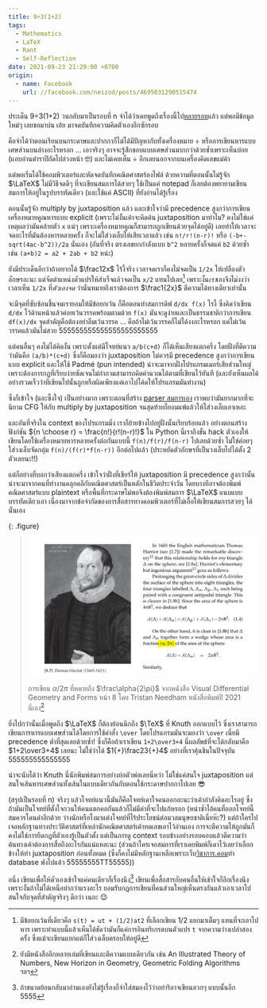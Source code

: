 ```yaml
---
title: 9÷3(1+2)
tags:
  - Mathematics
  - LaTeX
  - Rant
  - Self-Reflection
date: 2021-09-23 21:29:00 +0700
origin:
  - name: Facebook
    url: //facebook.com/neizod/posts/4695031290515474
---
```


ประเด็น 9÷3(1+2) วนกลับมาเป็นรอบที่ n จำได้ว่าเคยพูดถึงเรื่องนี้ไป[หลายรอบ][self prior]แล้ว แต่พอมีข้อมูลใหม่ๆ เลยขอมาบ่น เอ้ย มาจดบันทึกความคิดตัวเองอีกซักรอบ

คือจำได้ว่าตอนเรียนบนกระดาษและปากกาก็ไม่ได้มีปัญหากับทั้งเครื่องหมาย ÷ หรือการเขียนหารแบบเศษส่วนบนล่างอะไรหรอก ... เอาจริงๆ อาจจะรู้สึกชอบแบบเศษส่วนมากกว่าด้วยซ้ำเพราะเห็นบ่อย (แอบอ่านตำราปีถัดไปล่วงหน้า 🤓) และไม่เคยเห็น ÷ อีกเลยนอกจากบนเครื่องคิดเลขแม่ค้า

แต่พอเริ่มได้ใช้คอมพิวเตอร์และหัดจดบันทึกคณิตศาสตร์ลงไฟล์ ด้วยความที่ตอนนั้นไม่รู้จัก $\LaTeX$ ไม่มีวิธีจดดีๆ ที่จะเขียนสมการได้สวยๆ ใช้เป็นแค่ notepad ก็เลยต้องพยายามเขียนสมการให้อยู่ในรูปบรรทัดเดียว (และใช้แค่ ASCII) ที่ยังอ่านได้รู้เรื่อง

ตอนนั้นรู้จัก multiply by juxtaposition แล้ว และเข้าใจว่ามี precedence สูงกว่าการเขียนเครื่องหมายคูณหารแบบ explicit (เพราะไม่งั้นเค้าจะคิดค้น juxtaposition มาทำไม? คงไม่ใช่แค่เหตุผลว่ามันคล้ายตัว `x` แน่ๆ เพราะเครื่องหมายคูณก็สามารถถูกเขียนด้วยจุดได้อยู่ดี) เลยทำให้เวลาจะจดอะไรที่มันต้องหารหลายครั้ง ก็จะไม่ใส่วงเล็บให้เสียเวลาแล้ว เช่น `n!/r!(n-r)!` หรือ `(-b+-sqrt(4ac-b^2))/2a` นั่นเอง (อันที่จริง ตรงเลขยกกำลังแบบ `b^2` หลายครั้งก็จดแค่ `b2` ด้วยซ้ำ เช่น `(a+b)2 = a2 + 2ab + b2` หน่ะ)

ยังมีประเด็นอีกว่าถ้าอยากได้ $\frac12x$ ไร้งี้จริง เวลาจดเราก็คงไม่จดเป็น `1/2x` ให้เปลืองตัวอักษรอะนะ แต่จัดตำแหน่งตัวแปรให้สำเร็จแล้วจดเป็น `x/2` แทนไปเลย[^1] เพราะงั้น*เรา*เองจึงไม่งงว่าเวลาเห็น `1/2x` ที่*ตัวเองจด* ว่านั่นหมายถึงเราต้องการ $\frac1{2x}$ ตีความได้ทางเดียวเท่านั้น

จะมีจุดที่ซับซ้อนขึ้นจนเรายอมให้มีข้อยกเว้น ก็คือตอนทำสมการดิฟ `d/dx f(x)` ไรงี้ ซึ่งคิดว่าเขียน `d/dx` ไว้ด้านหน้าแล้วค่อยเว้นวรรคพร้อมตามด้วย `f(x)` มันจะดูง่ายและเป็นธรรมชาติกว่าการเขียน `df(x)/dx` จุดสำคัญคือต้องอย่าลืมเว้นวรรค ... คือถ้าไม่เว้นวรรคก็ไม่ได้งงอะไรหรอก แค่ไม่เว้นวรรคแล้วมันไม่สวย 555555555555555555555555

แต่คนอื่นๆ คงไม่ได้คิดงั้น เพราะตั้งแต่มีโจทย์แนว `a/b(c+d)` ก็ได้เห็นเสียงแตกครึ่ง โดยฝั่งที่ตีความว่ามันคือ `(a/b)*(c+d)` ซึ่งก็คือมองว่า juxtaposition ไม่ควรมี precedence สูงกว่าการเขียนแบบ explicit และให้ใช้ Padmé (pun intended) น่าจะมาจากฝั่งโปรแกรมเมอร์เสียส่วนใหญ่ เพราะต้องการกฎที่เรียบง่ายชัดเจนไม่กำกวมสามารถคิดคำนวณได้ตามที่เขียนไว้ทันที (และยังเห็นผลได้อย่างรวดเร็วว่าที่เขียนไปนั้นถูกหรือผิดเพียงแค่เอาไปโค้ดให้โปรแกรมมันทำงาน)

ซึ่งก็เข้าใจ (และซึ้งใจ) เป็นอย่างมาก เพราะตอนที่สร้าง [parser สมการเอง][github neizod/ezmath] เราพบว่ามันยากมากที่จะนิยาม CFG ให้กับ multiply by juxtaposition จนสุดท้ายก็ยอมแพ้แล้วให้ใส่วงเล็บเอาเหอะ

และอันที่จริงใน context ของโปรแกรมมิ่ง เราก็ย้ายข้างไปอยู่ฝั่งนั้นเรียบร้อยแล้ว อย่างตอนสร้างฟังก์ชัน ${n \choose r} = \frac{n!}{r!(n-r)!}$ ใน Python นี่เราถึงขั้น hack ตัวเองให้เขียนโดยใช้เครื่องหมายหารหลายครั้งต่อกันแบบนี้ `f(n)/f(r)/f(n-r)` ไปเลยด้วยซ้ำ ไม่ใช่ค่อยๆ ใส่วงเล็บจัดกลุ่ม `f(n)/(f(r)*f(n-r))` อีกต่อไปแล้ว (ประหยัดตัวอักษรที่เป็นวงเล็บไปได้ตั้ง 2 ตัวเลยนะ!!)

แต่ก็อย่างที่บอกว่าเสียงแตกครึ่ง เข้าใจว่าฝั่งที่เชียร์ให้ juxtaposition มี precedence สูงกว่านั้นน่าจะมาจากคนที่ทำงานคลุกคลีกับคณิตศาสตร์เป็นหลักในชีวิตประจำวัน โดยบางทีอาจต้องพิมพ์คณิตศาสตร์แบบ plaintext หรือพื้นที่กระดาษไม่พอจึงต้องพิมพ์สมการ $\LaTeX$ แนบแบบบรรทัดเดียวเอา เนื่องมาจากข้อจำกัดของการสื่อสารทางคอมพิวเตอร์ที่ไม่เอื้อให้เขียนสมการสวยๆ ได้นั่นเอง

{: .figure}
> ![](/images/math/conventional-lowest-precedence-division.jpg)
>
> การเขียน $\alpha/2\pi$ ที่หมายถึง $\frac\alpha{2\pi}$ จากหนังสือ Visual Differential Geometry and Forms หน้า 8 โดย Tristan Needham หนังสือพิมพ์ปี 2021 นี่เอง[^2]

ยิ่งไปกว่านั้นเมื่อพูดถึง $\LaTeX$ ก็ต้องย้อนนึกถึง $\TeX$ ที่ Knuth ออกแบบไว้ ซึ่งเราสามารถเขียนการหารแบบเศษส่วนได้โดยการใช้คำสั่ง `\over` โดยโปรแกรมมันจะมองว่า `\over` เนี่ยมี precedence ต่ำที่สุดเลยด้วยซ้ำ! ซึ่งก็คือถ้าเราเขียน `1+2\over3+4` นี่ผลลัพธ์ที่จะได้กลับมาคือ $1+2\over3+4$ เลยนะ ไม่ใช่ว่าได้ $1{+}\frac23{+}4$ อย่างที่เราคุ้นชินในปัจจุบัน 555555555555555

น่าจะนับได้ว่า Knuth นี่นักพิมพ์สมการอย่างย่อตัวพ่อเลยนี่หว่า ไม่ใช่แค่สนใจ juxtaposition แต่สนใจเส้นหารเศษส่วนทั้งเส้นในแบบเดียวกันกับตอนใช้กระดาษปากกาไปเลย 😎

(สรุปเป็นรอบที่ n) จริงๆ แล้วโจทย์แนวนี้มันก็คือโจทย์เดาใจคนออกอะนะว่าเค้ากำลังคิดอะไรอยู่ ซึ่งถ้ามันเป็นโจทย์ที่ตั้งใจกวนให้คนแตกคอกันแล้วก็ไม่มีค่าที่จะไปแก้หรอก (หนำซ้ำไอ้คนที่ออกโจทย์นี้สมควรโดนด่าอีกด้วย ว่างนักหรือไงมาแต่งโจทย์ที่ไร้ประโยชน์ต่อมวลมนุษยชาติเนี่ยห๊ะ?) แต่ถ้าใครไปเจอหลักฐานทางประวัติศาสตร์ที่เหล่านักคณิตศาสตร์เค้าทดเลขเอาไว้อ่านเอง การจะตีความให้ถูกมันก็คงไม่ใช่การยึดกฎที่ตัวเองรู้เป็นตัวตั้ง แต่เป็นการดู context รอบข้างอย่างรอบคอบแล้วตีความว่าต้นทางเค้าต้องการสื่อถึงอะไรกันแน่แหละนะ (ส่วนถ้าใครเจอสมการที่เราเคยพิมพ์ก็เดาไว้เลยว่าเลือกข้างให้ทำ juxtaposition ก่อนทั้งหมด (ซึ่งก็คงไม่มีหลักฐานเหลือเพราะเว็บ[วิชาการ.คอม][vcharkarn.com]ทำ database พังไปแล้ว 55555555TT55555))

อนึ่ง เขียนเพื่อให้ตัวเองเข้าใจแค่คนเดียวก็เรื่องนึง[^3] เขียนเพื่อสื่อสารกับคนอื่นให้เข้าใจก็อีกเรื่องนึง เพราะงั้นถ้าไม่ได้เหนือบ่ากว่าแรงอะไร ยอมรับกฎการเขียนที่คนส่วนใหญ่เห็นตรงกันแล้วเอาเวลาไปสนใจกับจุดที่สำคัญจริงๆ ดีกว่า เนอะ 😉


[^1]: มีข้อยกเว้นที่เดียวคือ `s(t) = ut + (1/2)at2` ที่เลือกเขียน $1/2$​ แยกมาเต็มๆ แทนที่จะเอาไปหาร เพราะทำแบบนี้แล้วเห็นได้ชัดว่ามันก็แค่การอินทริเกรตบนตัวแปร `t` จากความว่างเปล่าสองครั้ง ซึ่งแม้จะเขียนแยกแต่ก็ใส่วงเล็บครอบให้อยู่ดี
[^2]: ยังมีหนังสืออีกหลายเล่มที่เขียนและตีความแบบเดียวกัน เช่น An Illustrated Theory of Numbers, New Horizon in Geometry, Geometric Folding Algorithms ฯลฯ
[^3]: ถ้าขนาดย้อนกลับมาอ่านเองยังไม่รู้เรื่องก็จำใส่สมองไว้ว่าอย่าริอาจเขียนลวกๆ แบบนั้นอีก 5555



[self prior]: /2012/12/14/9-div-3-mul-group-2-plus-1.html

[github neizod/ezmath]: //github.com/neizod/ezmath
[vcharkarn.com]: //th.wikipedia.org/wiki/วิชาการ.คอม
